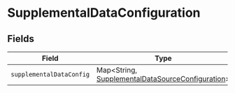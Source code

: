# SupplementalDataConfiguration


## Fields

| Field                                                                                                          | Type                                                                                                           | Required                                                                                                       | Description                                                                                                    |
| -------------------------------------------------------------------------------------------------------------- | -------------------------------------------------------------------------------------------------------------- | -------------------------------------------------------------------------------------------------------------- | -------------------------------------------------------------------------------------------------------------- |
| `supplementalDataConfig`                                                                                       | Map<String, [SupplementalDataSourceConfiguration](../../models/shared/SupplementalDataSourceConfiguration.md)> | :heavy_minus_sign:                                                                                             | N/A                                                                                                            |